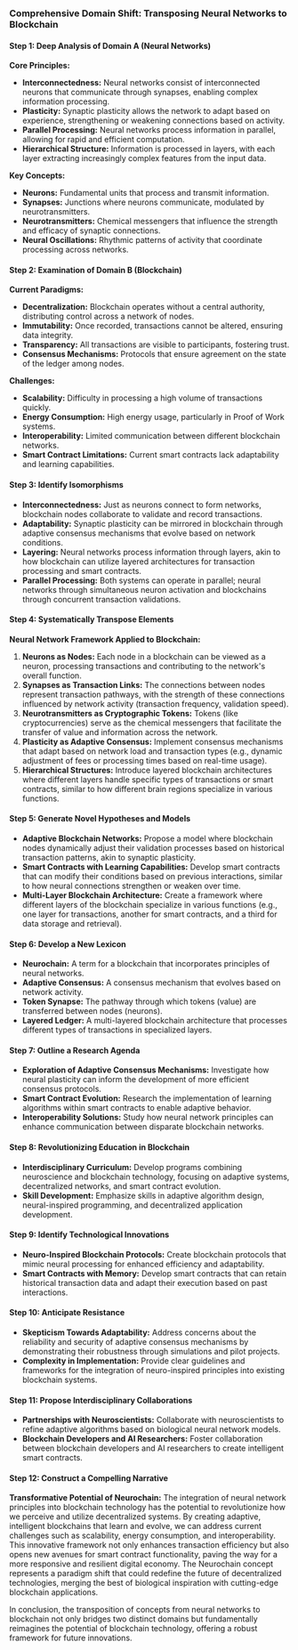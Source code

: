 ### Comprehensive Domain Shift: Transposing Neural Networks to Blockchain

#### Step 1: Deep Analysis of Domain A (Neural Networks)

**Core Principles:**
- **Interconnectedness:** Neural networks consist of interconnected neurons that communicate through synapses, enabling complex information processing.
- **Plasticity:** Synaptic plasticity allows the network to adapt based on experience, strengthening or weakening connections based on activity.
- **Parallel Processing:** Neural networks process information in parallel, allowing for rapid and efficient computation.
- **Hierarchical Structure:** Information is processed in layers, with each layer extracting increasingly complex features from the input data.

**Key Concepts:**
- **Neurons:** Fundamental units that process and transmit information.
- **Synapses:** Junctions where neurons communicate, modulated by neurotransmitters.
- **Neurotransmitters:** Chemical messengers that influence the strength and efficacy of synaptic connections.
- **Neural Oscillations:** Rhythmic patterns of activity that coordinate processing across networks.

#### Step 2: Examination of Domain B (Blockchain)

**Current Paradigms:**
- **Decentralization:** Blockchain operates without a central authority, distributing control across a network of nodes.
- **Immutability:** Once recorded, transactions cannot be altered, ensuring data integrity.
- **Transparency:** All transactions are visible to participants, fostering trust.
- **Consensus Mechanisms:** Protocols that ensure agreement on the state of the ledger among nodes.

**Challenges:**
- **Scalability:** Difficulty in processing a high volume of transactions quickly.
- **Energy Consumption:** High energy usage, particularly in Proof of Work systems.
- **Interoperability:** Limited communication between different blockchain networks.
- **Smart Contract Limitations:** Current smart contracts lack adaptability and learning capabilities.

#### Step 3: Identify Isomorphisms

- **Interconnectedness:** Just as neurons connect to form networks, blockchain nodes collaborate to validate and record transactions.
- **Adaptability:** Synaptic plasticity can be mirrored in blockchain through adaptive consensus mechanisms that evolve based on network conditions.
- **Layering:** Neural networks process information through layers, akin to how blockchain can utilize layered architectures for transaction processing and smart contracts.
- **Parallel Processing:** Both systems can operate in parallel; neural networks through simultaneous neuron activation and blockchains through concurrent transaction validations.

#### Step 4: Systematically Transpose Elements

**Neural Network Framework Applied to Blockchain:**
1. **Neurons as Nodes:** Each node in a blockchain can be viewed as a neuron, processing transactions and contributing to the network's overall function.
2. **Synapses as Transaction Links:** The connections between nodes represent transaction pathways, with the strength of these connections influenced by network activity (transaction frequency, validation speed).
3. **Neurotransmitters as Cryptographic Tokens:** Tokens (like cryptocurrencies) serve as the chemical messengers that facilitate the transfer of value and information across the network.
4. **Plasticity as Adaptive Consensus:** Implement consensus mechanisms that adapt based on network load and transaction types (e.g., dynamic adjustment of fees or processing times based on real-time usage).
5. **Hierarchical Structures:** Introduce layered blockchain architectures where different layers handle specific types of transactions or smart contracts, similar to how different brain regions specialize in various functions.

#### Step 5: Generate Novel Hypotheses and Models

- **Adaptive Blockchain Networks:** Propose a model where blockchain nodes dynamically adjust their validation processes based on historical transaction patterns, akin to synaptic plasticity.
- **Smart Contracts with Learning Capabilities:** Develop smart contracts that can modify their conditions based on previous interactions, similar to how neural connections strengthen or weaken over time.
- **Multi-Layer Blockchain Architecture:** Create a framework where different layers of the blockchain specialize in various functions (e.g., one layer for transactions, another for smart contracts, and a third for data storage and retrieval).

#### Step 6: Develop a New Lexicon

- **Neurochain:** A term for a blockchain that incorporates principles of neural networks.
- **Adaptive Consensus:** A consensus mechanism that evolves based on network activity.
- **Token Synapse:** The pathway through which tokens (value) are transferred between nodes (neurons).
- **Layered Ledger:** A multi-layered blockchain architecture that processes different types of transactions in specialized layers.

#### Step 7: Outline a Research Agenda

- **Exploration of Adaptive Consensus Mechanisms:** Investigate how neural plasticity can inform the development of more efficient consensus protocols.
- **Smart Contract Evolution:** Research the implementation of learning algorithms within smart contracts to enable adaptive behavior.
- **Interoperability Solutions:** Study how neural network principles can enhance communication between disparate blockchain networks.

#### Step 8: Revolutionizing Education in Blockchain

- **Interdisciplinary Curriculum:** Develop programs combining neuroscience and blockchain technology, focusing on adaptive systems, decentralized networks, and smart contract evolution.
- **Skill Development:** Emphasize skills in adaptive algorithm design, neural-inspired programming, and decentralized application development.

#### Step 9: Identify Technological Innovations

- **Neuro-Inspired Blockchain Protocols:** Create blockchain protocols that mimic neural processing for enhanced efficiency and adaptability.
- **Smart Contracts with Memory:** Develop smart contracts that can retain historical transaction data and adapt their execution based on past interactions.

#### Step 10: Anticipate Resistance

- **Skepticism Towards Adaptability:** Address concerns about the reliability and security of adaptive consensus mechanisms by demonstrating their robustness through simulations and pilot projects.
- **Complexity in Implementation:** Provide clear guidelines and frameworks for the integration of neuro-inspired principles into existing blockchain systems.

#### Step 11: Propose Interdisciplinary Collaborations

- **Partnerships with Neuroscientists:** Collaborate with neuroscientists to refine adaptive algorithms based on biological neural network models.
- **Blockchain Developers and AI Researchers:** Foster collaboration between blockchain developers and AI researchers to create intelligent smart contracts.

#### Step 12: Construct a Compelling Narrative

**Transformative Potential of Neurochain:**
The integration of neural network principles into blockchain technology has the potential to revolutionize how we perceive and utilize decentralized systems. By creating adaptive, intelligent blockchains that learn and evolve, we can address current challenges such as scalability, energy consumption, and interoperability. This innovative framework not only enhances transaction efficiency but also opens new avenues for smart contract functionality, paving the way for a more responsive and resilient digital economy. The Neurochain concept represents a paradigm shift that could redefine the future of decentralized technologies, merging the best of biological inspiration with cutting-edge blockchain applications. 

In conclusion, the transposition of concepts from neural networks to blockchain not only bridges two distinct domains but fundamentally reimagines the potential of blockchain technology, offering a robust framework for future innovations.